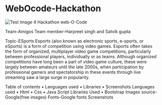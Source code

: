 # WebOcode-Hackathon
![Test Image 4](https://imgflip.com/gif/5eoz4d)
Hackathon web-O-Code

Team-Amigos
Team member-Harpreet singh and Satvik gupta

Topic-ESports
Esports (also known as electronic sports, e-sports, or eSports) is a form of competition using video games. Esports often takes the form of organized, multiplayer video game competitions, particularly between professional players, individually or as teams. Although organized competitions have long been a part of video game culture, these were largely between amateurs until the late 2000s, when participation by professional gamers and spectatorship in these events through live streaming saw a large surge in popularity.

Table of contents
•	Languages used
•	Libraries
•	Screenshots
Languages used
•	Html
•	Css
•	Java Script
Libraries Used
•	Bootstrap
Images source-Google(free images)
Fonts-Google fonts
Screenshots
        
           
     
